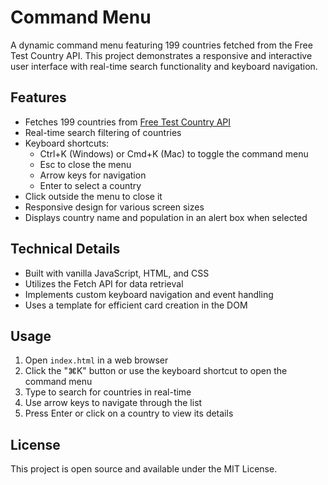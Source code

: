 # Command Menu

A dynamic command menu featuring 199 countries fetched from the Free Test Country API. This project demonstrates a responsive and interactive user interface with real-time search functionality and keyboard navigation.

## Features

- Fetches 199 countries from [Free Test Country API](https://freetestapi.com/api/v1/countries)
- Real-time search filtering of countries
- Keyboard shortcuts:
  - Ctrl+K (Windows) or Cmd+K (Mac) to toggle the command menu
  - Esc to close the menu
  - Arrow keys for navigation
  - Enter to select a country
- Click outside the menu to close it
- Responsive design for various screen sizes
- Displays country name and population in an alert box when selected

## Technical Details

- Built with vanilla JavaScript, HTML, and CSS
- Utilizes the Fetch API for data retrieval
- Implements custom keyboard navigation and event handling
- Uses a template for efficient card creation in the DOM

## Usage

1. Open `index.html` in a web browser
2. Click the "⌘K" button or use the keyboard shortcut to open the command menu
3. Type to search for countries in real-time
4. Use arrow keys to navigate through the list
5. Press Enter or click on a country to view its details

## License

This project is open source and available under the MIT License.